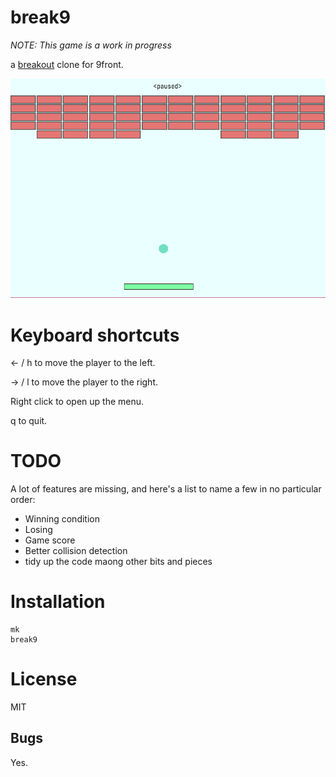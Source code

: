 # break9

_NOTE: This game is a work in progress_

a [breakout](https://en.wikipedia.org/wiki/Breakout_(video_game)) clone for 9front.

![screenshot](screenshot.png)

# Keyboard shortcuts

← / h to move the player to the left.

→ / l to move the player to the right.

Right click to open up the menu.

q to quit.

# TODO
A lot of features are missing, and here's a list to name a few in no particular order:
* Winning condition
* Losing
* Game score
* Better collision detection
* tidy up the code maong other bits and pieces

# Installation

	mk
	break9

# License

MIT

## Bugs
Yes.